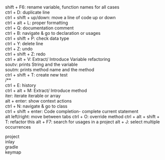 shift + F6: rename variable, function names for all cases<br>
ctrl + D: duplicate line<br>
ctrl + shift + up/down: move a line of code up or down<br>
ctrl + alt + L: proper formatting<br>
ctrl + Q: documentation comment<br>
ctrl + B: navigate & go to declaration or usages<br>
ctrl + shift + P: check data type<br>
ctrl + Y: delete line<br>
ctrl + Z: undo<br>
ctrl + shift + Z: redo<br>
ctrl + alt + V: Extract/ Introduce Variable refactoring<br>
soutv: prints String and the variable<br>
soutm: prints method name and the method<br>
ctrl + shift + T: create new test<br>
/** <br>
ctrl + E: history<br>
ctrl + alt + M: Extract/ Introduce method<br>
iter: iterate iterable or array<br>
alt + enter: show context actions<br>
ctrl + N: navigate & go to class<br>
ctrl + shift + enter: Code completion- complete current statement<br>
alt left/right: move between tabs
ctrl + O: override method
ctrl + alt + shift + T: refactor this
alt + F7: search for usages in a project
alt + J: select multiple occurrences

project<br>
inlay<br>
gradle<br>
keymap<br>
